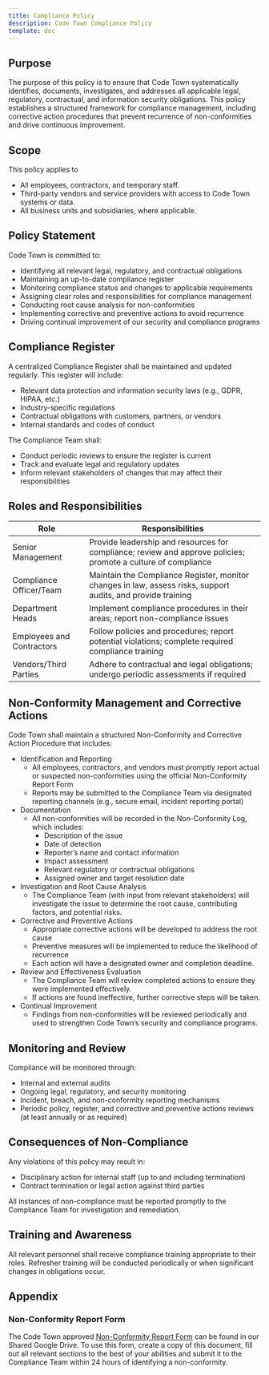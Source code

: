 ```yaml
---
title: Compliance Policy
description: Code Town Compliance Policy
template: doc
---
```


## Purpose

The purpose of this policy is to ensure that Code Town systematically
identifies, documents, investigates, and addresses all applicable legal,
regulatory, contractual, and information security obligations. This policy
establishes a structured framework for compliance management, including
corrective action procedures that prevent recurrence of non-conformities and
drive continuous improvement.

## Scope

This policy applies to

- All employees, contractors, and temporary staff.
- Third-party vendors and service providers with access to Code Town systems or
  data.
- All business units and subsidiaries, where applicable.

## Policy Statement

Code Town is committed to:

- Identifying all relevant legal, regulatory, and contractual obligations
- Maintaining an up-to-date compliance register
- Monitoring compliance status and changes to applicable requirements
- Assigning clear roles and responsibilities for compliance management
- Conducting root cause analysis for non-conformities
- Implementing corrective and preventive actions to avoid recurrence
- Driving continual improvement of our security and compliance programs

## Compliance Register

A centralized Compliance Register shall be maintained and updated regularly.
This register will include:

- Relevant data protection and information security laws (e.g., GDPR, HIPAA,
  etc.)
- Industry-specific regulations
- Contractual obligations with customers, partners, or vendors
- Internal standards and codes of conduct

The Compliance Team shall:

- Conduct periodic reviews to ensure the register is current
- Track and evaluate legal and regulatory updates
- Inform relevant stakeholders of changes that may affect their responsibilities

## Roles and Responsibilities

| Role                      | Responsibilities                                                                                              |
| ------------------------- | ------------------------------------------------------------------------------------------------------------- |
| Senior Management         | Provide leadership and resources for compliance; review and approve policies; promote a culture of compliance |
| Compliance Officer/Team   | Maintain the Compliance Register, monitor changes in law, assess risks, support audits, and provide training  |
| Department Heads          | Implement compliance procedures in their areas; report non-compliance issues                                  |
| Employees and Contractors | Follow policies and procedures; report potential violations; complete required compliance training            |
| Vendors/Third Parties     | Adhere to contractual and legal obligations; undergo periodic assessments if required                         |

## Non-Conformity Management and Corrective Actions

Code Town shall maintain a structured Non-Conformity and Corrective Action
Procedure that includes:

- Identification and Reporting
  - All employees, contractors, and vendors must promptly report actual or
    suspected non-conformities using the official Non-Conformity Report Form
  - Reports may be submitted to the Compliance Team via designated reporting
    channels (e.g., secure email, incident reporting portal)
- Documentation
  - All non-conformities will be recorded in the Non-Conformity Log, which
    includes:
    - Description of the issue
    - Date of detection
    - Reporter’s name and contact information
    - Impact assessment
    - Relevant regulatory or contractual obligations
    - Assigned owner and target resolution date
- Investigation and Root Cause Analysis
  - The Compliance Team (with input from relevant stakeholders) will investigate
    the issue to determine the root cause, contributing factors, and potential
    risks.
- Corrective and Preventive Actions
  - Appropriate corrective actions will be developed to address the root cause
  - Preventive measures will be implemented to reduce the likelihood of
    recurrence
  - Each action will have a designated owner and completion deadline.
- Review and Effectiveness Evaluation
  - The Compliance Team will review completed actions to ensure they were
    implemented effectively.
  - If actions are found ineffective, further corrective steps will be taken.
- Continual Improvement
  - Findings from non-conformities will be reviewed periodically and used to
    strengthen Code Town’s security and compliance programs.

## Monitoring and Review

Compliance will be monitored through:

- Internal and external audits
- Ongoing legal, regulatory, and security monitoring
- Incident, breach, and non-conformity reporting mechanisms
- Periodic policy, register, and corrective and preventive actions reviews (at
  least annually or as required)

## Consequences of Non-Compliance

Any violations of this policy may result in:

- Disciplinary action for internal staff (up to and including termination)
- Contract termination or legal action against third parties

All instances of non-compliance must be reported promptly to the Compliance Team
for investigation and remediation.

## Training and Awareness

All relevant personnel shall receive compliance training appropriate to their
roles. Refresher training will be conducted periodically or when significant
changes in obligations occur.

## Appendix

### Non-Conformity Report Form

The Code Town approved
[Non-Conformity Report Form](https://docs.google.com/document/d/1-sbyHUgpoFEGX2xcFaXKpcUkbaUCPf5H-UVdF-v0Ipo/edit?tab=t.0)
can be found in our Shared Google Drive. To use this form, create a copy of this
document, fill out all relevant sections to the best of your abilities and
submit it to the Compliance Team within 24 hours of identifying a
non-conformity.
